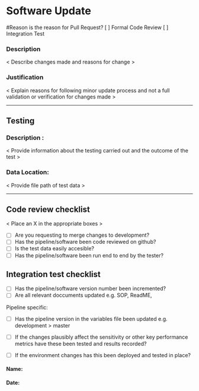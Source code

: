 # Software Update 
#Reason is the reason for Pull Request?
[ ] Formal Code Review 
[ ] Integration Test 

### Description
< Describe changes made and reasons for change >
### Justification
< Explain reasons for following minor update process and not a full validation or verification for changes 
made >
  _______________________________________________________________________________________________________________________________________
## Testing
### Description :
< Provide information about the testing carried out and the outcome of the test >
### Data Location:
< Provide file path of test data > 

___________________________________________________________________________________________________________________________________________
## Code review checklist
< Place an X in the appropriate boxes >
- [ ] Are you requesting to merge changes to development?
- [ ] Has the pipeline/software been code reviewed on github? 
- [ ] Is the test data easily accesible? 
- [ ] Has the pipeline/software been run end to end by the tester? 

## Integration test checklist

- [ ] Has the pipeline/software version number been incremented? 
- [ ] Are all relevant doccuments updated e.g. SOP, ReadME, 

Pipeline specific:  
- [ ] Has the pipeline version in the variables file been updated e.g. development > master 
- [ ] If the changes plausibly affect the sensitivity or other key performance metrics have these 
      been tested and results recorded?
- [ ] If the environment changes has this been deployed and tested in place?


#### Name:
#### Date:
